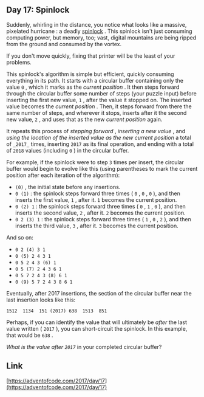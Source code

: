 ## Day 17: Spinlock

Suddenly, whirling in the distance, you notice what looks like a massive, pixelated hurricane : a deadly [spinlock](https://en.wikipedia.org/wiki/Spinlock) . This spinlock isn't just consuming computing power, but memory, too; vast, digital mountains are being ripped from the ground and consumed by the vortex.

If you don't move quickly, fixing that printer will be the least of your problems.

This spinlock's algorithm is simple but efficient, quickly consuming everything in its path. It starts with a circular buffer containing only the value `0` , which it marks as the _current position_ . It then steps forward through the circular buffer some number of steps (your puzzle input) before inserting the first new value, `1` , after the value it stopped on. The inserted value becomes the _current position_ . Then, it steps forward from there the same number of steps, and wherever it stops, inserts after it the second new value, `2` , and uses that as the new _current position_ again.

It repeats this process of _stepping forward_ , _inserting a new value_ , and _using the location of the inserted value as the new current position_ a total of `_2017_` times, inserting `2017` as its final operation, and ending with a total of `2018` values (including `0` ) in the circular buffer.

For example, if the spinlock were to step `3` times per insert, the circular buffer would begin to evolve like this (using parentheses to mark the current position after each iteration of the algorithm):

- `(0)` , the initial state before any insertions.
- `0 (1)` : the spinlock steps forward three times ( `0` , `0` , `0` ), and then inserts the first value, `1` , after it. `1` becomes the current position.
- `0 (2) 1` : the spinlock steps forward three times ( `0` , `1` , `0` ), and then inserts the second value, `2` , after it. `2` becomes the current position.
- `0 2 (3) 1` : the spinlock steps forward three times ( `1` , `0` , `2` ), and then inserts the third value, `3` , after it. `3` becomes the current position.

And so on:

- `0 2 (4) 3 1`
- `0 (5) 2 4 3 1`
- `0 5 2 4 3 (6) 1`
- `0 5 (7) 2 4 3 6 1`
- `0 5 7 2 4 3 (8) 6 1`
- `0 (9) 5 7 2 4 3 8 6 1`

Eventually, after 2017 insertions, the section of the circular buffer near the last insertion looks like this:

    1512  1134  151 (2017) 638  1513  851

Perhaps, if you can identify the value that will ultimately be _after_ the last value written ( `2017` ), you can short-circuit the spinlock. In this example, that would be `638` .

_What is the value after `2017`_ in your completed circular buffer?

## Link

[https://adventofcode.com/2017/day/17](https://adventofcode.com/2017/day/17)
